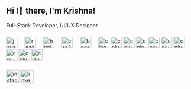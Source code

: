 <h2 align="left">Hi !👋 there, I'm Krishna! </h2>
<p>Full-Stack Developer, UI/UX Designer</p>

###

###

<div align="left">
  <img src="https://cdn.jsdelivr.net/gh/devicons/devicon/icons/javascript/javascript-original.svg" height="30" alt="javascript logo"  />
  <img width="12" />
  
  <img src="https://cdn.jsdelivr.net/gh/devicons/devicon/icons/react/react-original.svg" height="30" alt="react logo"  />
  <img width="12" />
  <img src="https://cdn.jsdelivr.net/gh/devicons/devicon/icons/html5/html5-original.svg" height="30" alt="html5 logo"  />
  <img width="12" />
  <img src="https://cdn.jsdelivr.net/gh/devicons/devicon/icons/css3/css3-original.svg" height="30" alt="css3 logo"  />
  <img width="12" />
  <img src="https://cdn.jsdelivr.net/gh/devicons/devicon/icons/bootstrap/bootstrap-original.svg" height="30" alt="boostrap logo"  />
  <img width="12" />
  <img src="https://cdn.jsdelivr.net/gh/devicons/devicon/icons/c/c-original.svg" height="30" alt="c logo"  />

   <img src="https://cdn.jsdelivr.net/gh/devicons/devicon/icons/flutter/flutter-original.svg" height="30" alt="cplusplus logo" />
   <img src="https://cdn.jsdelivr.net/gh/devicons/devicon/icons/git/git-original.svg" height="30" alt="cplusplus logo" />
   <img src="https://cdn.jsdelivr.net/gh/devicons/devicon/icons/jquery/jquery-original.svg" height="30" alt="cplusplus logo" />
   <img src="https://cdn.jsdelivr.net/gh/devicons/devicon/icons/laravel/laravel-original.svg" height="30" alt="cplusplus logo" />
   
   <img src="https://cdn.jsdelivr.net/gh/devicons/devicon/icons/mysql/mysql-original.svg" height="30" alt="cplusplus logo" />
   <img src="https://cdn.jsdelivr.net/gh/devicons/devicon/icons/php/php-original.svg" height="30" alt="cplusplus logo" />
   <img src="https://cdn.jsdelivr.net/gh/devicons/devicon/icons/photoshop/photoshop-original.svg" height="30" alt="cplusplus logo" />

   <img src="https://cdn.jsdelivr.net/gh/devicons/devicon/icons/wordpress/wordpress-original.svg" height="30" alt="cplusplus logo" />
   <img src="https://cdn.jsdelivr.net/gh/devicons/devicon/icons/figma/figma-original.svg" height="30" alt="cplusplus logo" />
  
</div>

###

<div align="left">

  <img src="https://img.shields.io/static/v1?message=Instagram&logo=instagram&label=&color=E4405F&logoColor=white&labelColor=&style=for-the-badge" height="35" alt="instagram logo"  />
  <img src="https://img.shields.io/static/v1?message=LinkedIn&logo=linkedin&label=&color=0077B5&logoColor=white&labelColor=&style=for-the-badge" height="35" alt="linkedin logo"  />
</div>

###

<br clear="both">



###


<!--- - 👋 Hi, I’m @krishnapatel-io
- 👀 I’m interested in ...
- 🌱 I’m currently learning ...
- 💞️ I’m looking to collaborate on ...
- 📫 How to reach me ...
- 😄 Pronouns: ...
- ⚡ Fun fact: ... 
--->

<!---
krishnapatel-io/krishnapatel-io is a ✨ special ✨ repository because its README.md (this file) appears on your GitHub profile.
You can click the Preview link to take a look at your changes.
--->
